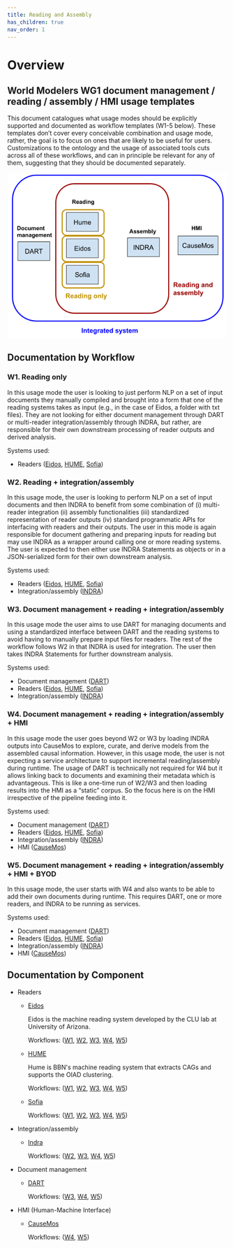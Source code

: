 ```yaml
---
title: Reading and Assembly
has_children: true
nav_order: 1
---
```


# Overview
## World Modelers WG1 document management / reading / assembly / HMI usage templates

This document catalogues what usage modes should be explicitly supported and documented as workflow templates (W1-5 below). These templates don’t cover every conceivable combination and usage mode, rather, the goal is to focus on ones that are likely to be useful for users. Customizations to the ontology and the usage of associated tools cuts across all of these workflows, and can in principle be relevant for any of them, suggesting that they should be documented separately.

<p align="center">
  <img src="images/workflows.png">
</p>

## Documentation by Workflow

<a id="w1"></a>
### W1. Reading only
In this usage mode the user is looking to just perform NLP on a set of input documents they manually compiled and brought into a form that one of the reading systems takes as input (e.g., in the case of Eidos, a folder with txt files). They are not looking for either document management through DART or multi-reader integration/assembly through INDRA, but rather, are responsible for their own downstream processing of reader outputs and derived analysis.

Systems used:
  * Readers ([Eidos](eidos.html#w1), [HUME](hume.html#w1), [Sofia](sofia.html#w1))

<a id="w2"></a>
### W2. Reading + integration/assembly
In this usage mode, the user is looking to perform NLP on a set of input documents and then INDRA to benefit from some combination of (i) multi-reader integration (ii) assembly functionalities (iii) standardized representation of reader outputs (iv) standard programmatic APIs for interfacing with readers and their outputs. The user in this mode is again responsible for document gathering and preparing inputs for reading but may use INDRA as a wrapper around calling one or more reading systems. The user is expected to then either use INDRA Statements as objects or in a JSON-serialized form for their own downstream analysis.

Systems used:
  * Readers ([Eidos](eidos.html#w2), [HUME](hume.html#w2), [Sofia](sofia.html#w2))
  * Integration/assembly ([INDRA](indra.html#w2))

<a id="w3"></a>
### W3. Document management + reading + integration/assembly
In this usage mode the user aims to use DART for managing documents and using a standardized interface between DART and the reading systems to avoid having to manually prepare input files for readers. The rest of the workflow follows W2 in that INDRA is used for integration. The user then takes INDRA Statements for further downstream analysis.

Systems used:
  * Document management ([DART](dart.html#w3))
  * Readers ([Eidos](eidos.html#w3), [HUME](hume.html#w3), [Sofia](sofia.html#w3))
  * Integration/assembly ([INDRA](indra.html#w3))

<a id="w4"></a>
### W4. Document management + reading + integration/assembly + HMI
In this usage mode the user goes beyond W2 or W3 by loading INDRA outputs into CauseMos to explore, curate, and derive models from the assembled causal information. However, in this usage mode, the user is not expecting a service architecture to support incremental reading/assembly during runtime. The usage of DART is technically not required for W4 but it allows linking back to documents and examining their metadata which is advantageous. This is like a one-time run of W2/W3 and then loading results into the HMI as a “static” corpus. So the focus here is on the HMI irrespective of the pipeline feeding into it.

Systems used:
  * Document management ([DART](dart.html#w4))
  * Readers ([Eidos](eidos.html#w4), [HUME](hume.html#w4), [Sofia](sofia.html#w4))
  * Integration/assembly ([INDRA](indra.html#w4))
  * HMI ([CauseMos](causemos.html#w4))

<a id="w5"></a>
### W5. Document management + reading + integration/assembly + HMI + BYOD
In this usage mode, the user starts with W4 and also wants to be able to add their own documents during runtime. This requires DART, one or more readers, and INDRA to be running as services.

Systems used:
  * Document management ([DART](dar.html#w5))
  * Readers ([Eidos](eidos.html#w5), [HUME](hume.html#w5), [Sofia](sofia.html#w5))
  * Integration/assembly ([INDRA](indra.html#w5))
  * HMI ([CauseMos](causemos.html#w5))

## Documentation by Component

* Readers
  * [Eidos](eidos.html)

    Eidos is the machine reading system developed by the CLU lab at University of Arizona.
  
    Workflows: ([W1](eidos.html#w1), [W2](eidos.html#w2), [W3](eidos.html#w3), [W4](eidos.html#w4), [W5](eidos.html#w5))

  * [HUME](hume.html)
  
    Hume is BBN's machine reading system that extracts CAGs and supports the OIAD clustering.
    
    Workflows: ([W1](hume.html#w1), [W2](hume.html#w2), [W3](hume.html#w3), [W4](hume.html#w4), [W5](hume.html#w5))

  * [Sofia](sofia.html)
  
    Workflows: ([W1](sofia.html#w1), [W2](sofia.html#w2), [W3](sofia.html#w3), [W4](sofia.html#w4), [W5](sofia.html#w5))

* Integration/assembly
  * [Indra](indra.html)
  
    Workflows: ([W2](indra.html#w2), [W3](indra.html#w3), [W4](indra.html#w4), [W5](indra.html#w5))

* Document management
  * [DART](dart.html)
  
    Workflows: ([W3](dart.html#w3), [W4](dart.html#w4), [W5](dart.html#w5))

* HMI (Human-Machine Interface)
  * [CauseMos](causemos.html)
  
    Workflows: ([W4](causemos.html#w4), [W5](causemos.html#w5))
